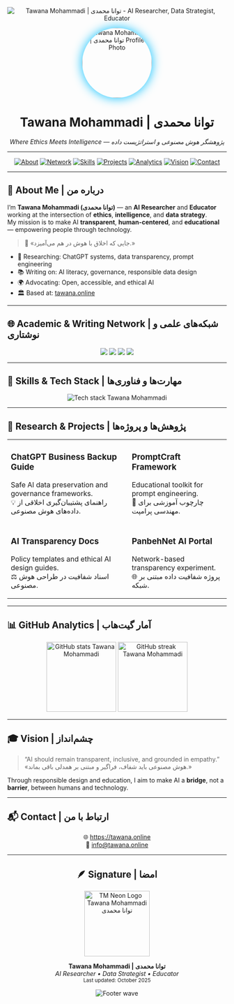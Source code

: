 <!-- ===================================================== -->
<!-- 🌌 TAWANA MOHAMMADI | توانا محمدی — OFFICIAL PORTFOLIO README -->
<!-- ===================================================== -->

<!-- ===================================================== -->
<!-- 🔍 Structured Data for Google Knowledge Graph -->
<!-- ===================================================== -->
<script type="application/ld+json">
{
  "@context": "https://schema.org",
  "@type": "Person",
  "name": "Tawana Mohammadi",
  "alternateName": "توانا محمدی",
  "jobTitle": "AI Researcher, Data Strategist, Educator",
  "url": "https://tawana.online",
  "image": "https://raw.githubusercontent.com/TAwR00T/TAwR00T/main/A_logo_design_set_against_a_dark_background_showca.png",
  "email": "info@tawana.online",
  "sameAs": [
    "https://scholar.google.com/citations?user=VP8O0a4AAAAJ&hl=en",
    "https://orcid.org/0009-0009-8106-5917",
    "https://tawanamohammadi.medium.com/",
    "https://github.com/TAwR00T"
  ],
  "description": "Tawana Mohammadi (توانا محمدی) — AI researcher and data strategist focused on ethics, transparency, and education in artificial intelligence."
}
</script>

<!-- SEO Keywords -->
<!--
Tawana Mohammadi, توانا محمدی, AI Researcher, پژوهشگر هوش مصنوعی, Data Strategist, Educator, Researcher, Machine Learning, AI Ethics, Prompt Engineering, Data Transparency, Responsible AI, tawana.online, Tawana Mohammad AI Profile
-->

<!-- HERO SECTION -->
<p align="center">
  <img src="https://capsule-render.vercel.app/api?type=waving&height=220&color=0:001a33,100:00bfff&text=Tawana%20Mohammadi&fontColor=ffffff&fontSize=70&fontAlignY=40&desc=AI%20Researcher%20•%20Data%20Strategist%20•%20Educator&descAlign=50&descAlignY=70&animation=fadeIn" alt="Tawana Mohammadi | توانا محمدی - AI Researcher, Data Strategist, Educator"/>
</p>

<!-- PROFILE IMAGE -->
<p align="center">
  <img src="https://avatars.githubusercontent.com/u/0?v=4" alt="Tawana Mohammadi | توانا محمدی Profile Photo" width="160" style="border-radius:50%;box-shadow:0 0 25px #00bfff;"/>
</p>

<h1 align="center">Tawana Mohammadi | <span dir="rtl">توانا محمدی</span></h1>
<p align="center">
  <em>Where Ethics Meets Intelligence — پژوهشگر هوش مصنوعی و استراتژیست داده</em>
</p>

---

<!-- NAVIGATION -->
<p align="center">
  <a href="#about"><img alt="About" src="https://img.shields.io/badge/About-001a33?style=for-the-badge&logo=readme&logoColor=white"></a>
  <a href="#network"><img alt="Network" src="https://img.shields.io/badge/Network-002b55?style=for-the-badge&logo=google-scholar&logoColor=white"></a>
  <a href="#skills"><img alt="Skills" src="https://img.shields.io/badge/Skills-003c80?style=for-the-badge&logo=python&logoColor=white"></a>
  <a href="#projects"><img alt="Projects" src="https://img.shields.io/badge/Projects-004d99?style=for-the-badge&logo=github&logoColor=white"></a>
  <a href="#analytics"><img alt="Analytics" src="https://img.shields.io/badge/Analytics-364fc7?style=for-the-badge&logo=github&logoColor=white"></a>
  <a href="#vision"><img alt="Vision" src="https://img.shields.io/badge/Vision-5f3dc4?style=for-the-badge&logo=vercel&logoColor=white"></a>
  <a href="#contact"><img alt="Contact" src="https://img.shields.io/badge/Contact-00bfff?style=for-the-badge&logo=gmail&logoColor=white"></a>
</p>

---

<h2 id="about">🧠 About Me | <span dir="rtl">درباره من</span></h2>

I’m **Tawana Mohammadi (توانا محمدی)** — an **AI Researcher** and **Educator** working at the intersection of **ethics**, **intelligence**, and **data strategy**.  
My mission is to make AI **transparent**, **human-centered**, and **educational** — empowering people through technology.

> 🎯 «جایی که اخلاق با هوش در هم می‌آمیزد.»

- 🔬 Researching: ChatGPT systems, data transparency, prompt engineering  
- 📚 Writing on: AI literacy, governance, responsible data design  
- 🌍 Advocating: Open, accessible, and ethical AI  
- 🏛️ Based at: [tawana.online](https://tawana.online)

---

<h2 id="network">🌐 Academic & Writing Network | <span dir="rtl">شبکه‌های علمی و نوشتاری</span></h2>

<p align="center">
  <a href="https://scholar.google.com/citations?user=VP8O0a4AAAAJ&hl=en"><img src="https://img.shields.io/badge/Google_Scholar-4285F4?style=for-the-badge&logo=google-scholar&logoColor=white"/></a>
  <a href="https://orcid.org/0009-0009-8106-5917"><img src="https://img.shields.io/badge/ORCID-70B865?style=for-the-badge&logo=orcid&logoColor=white"/></a>
  <a href="https://tawanamohammadi.medium.com/"><img src="https://img.shields.io/badge/Medium-000000?style=for-the-badge&logo=medium&logoColor=white"/></a>
  <a href="https://www.reddit.com/user/Chemical-Courage6849/"><img src="https://img.shields.io/badge/Reddit-FF4500?style=for-the-badge&logo=reddit&logoColor=white"/></a>
</p>

---

<h2 id="skills">🧩 Skills & Tech Stack | <span dir="rtl">مهارت‌ها و فناوری‌ها</span></h2>
<p align="center">
  <img alt="Tech stack Tawana Mohammadi" src="https://skillicons.dev/icons?i=python,fastapi,flask,nextjs,git,github,docker,markdown,latex,sqlite,notion,vscode" />
</p>

---

<h2 id="projects">🚀 Research & Projects | <span dir="rtl">پژوهش‌ها و پروژه‌ها</span></h2>

<table align="center">
<tr>
<td>

### ChatGPT Business Backup Guide  
Safe AI data preservation and governance frameworks.  
💡 راهنمای پشتیبان‌گیری اخلاقی از داده‌های هوش مصنوعی.

</td>
<td>

### PromptCraft Framework  
Educational toolkit for prompt engineering.  
🧭 چارچوب آموزشی برای مهندسی پرامپت.

</td>
</tr>
<tr>
<td>

### AI Transparency Docs  
Policy templates and ethical AI design guides.  
⚖️ اسناد شفافیت در طراحی هوش مصنوعی.

</td>
<td>

### PanbehNet AI Portal  
Network-based transparency experiment.  
🌐 پروژه شفافیت داده مبتنی بر شبکه.

</td>
</tr>
</table>

---

<h2 id="analytics">📊 GitHub Analytics | آمار گیت‌هاب</h2>
<p align="center">
  <img src="https://github-readme-stats.vercel.app/api?username=TAwR00T&show_icons=true&theme=tokyonight&hide_border=true&title_color=00bfff&icon_color=00bfff" height="160px" alt="GitHub stats Tawana Mohammadi"/>
  <img src="https://github-readme-streak-stats.herokuapp.com/?user=TAwR00T&theme=tokyonight&hide_border=true" height="160px" alt="GitHub streak Tawana Mohammadi"/>
</p>

---

<h2 id="vision">🎓 Vision | <span dir="rtl">چشم‌انداز</span></h2>

> “AI should remain transparent, inclusive, and grounded in empathy.”  
> «هوش مصنوعی باید شفاف، فراگیر و مبتنی بر همدلی باقی بماند.»

Through responsible design and education, I aim to make AI a **bridge**, not a **barrier**, between humans and technology.

---

<h2 id="contact">📬 Contact | <span dir="rtl">ارتباط با من</span></h2>
<p align="center">
🌐 <a href="https://tawana.online">https://tawana.online</a>  
<br/>
📧 <a href="mailto:info@tawana.online">info@tawana.online</a>
</p>

---

<h2 align="center">🪶 Signature | <span dir="rtl">امضا</span></h2>
<p align="center">
  <img src="https://raw.githubusercontent.com/TAwR00T/TAwR00T/main/A_logo_design_set_against_a_dark_background_showca.png" width="150" alt="TM Neon Logo Tawana Mohammadi توانا محمدی"/>
</p>

<p align="center">
  <strong>Tawana Mohammadi | <span dir="rtl">توانا محمدی</span></strong><br>
  <em>AI Researcher • Data Strategist • Educator</em><br>
  <sub>Last updated: October 2025</sub>
</p>

<p align="center">
  <img src="https://capsule-render.vercel.app/api?type=waving&color=0:001a33,100:00bfff&height=120&section=footer" alt="Footer wave"/>
</p>
